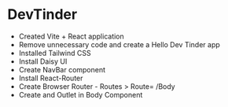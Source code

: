# DevTinder

- Created Vite + React application
- Remove unnecessary code and create a Hello Dev Tinder app
- Installed Tailwind CSS
- Install Daisy UI
- Create NavBar component
- Install React-Router
- Create Browser Router - Routes > Route= /Body
- Create and Outlet in Body Component
